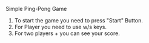 Simple Ping-Pong Game
1. To start the game you need to press "Start" Button.
2. For Player you need to use w/s keys.
3. For two players + you can see your score.